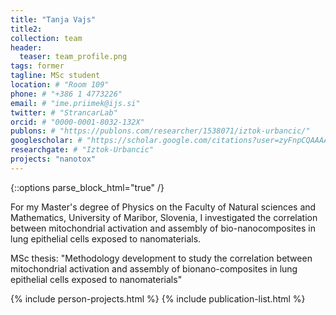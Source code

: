 ```yaml
---
title: "Tanja Vajs"
title2: 
collection: team
header:
  teaser: team_profile.png
tags: former
tagline: MSc student
location: # "Room 109"
phone: # "+386 1 4773226"
email: # "ime.priimek@ijs.si"
twitter: # "StrancarLab"
orcid: # "0000-0001-8032-132X"
publons: # "https://publons.com/researcher/1538071/iztok-urbancic/"
googlescholar: # "https://scholar.google.com/citations?user=zyFnpCQAAAAJ"
researchgate: # "Iztok-Urbancic"
projects: "nanotox"
---
```


{::options parse_block_html="true" /}

For my Master's degree of Physics on the Faculty of Natural sciences and Mathematics, University of Maribor, Slovenia, 
I investigated the correlation between mitochondrial activation and assembly of bio-nanocomposites in lung epithelial cells exposed to nanomaterials.

MSc thesis: "Methodology development to study the correlation between mitochondrial activation and assembly of bionano-composites in lung epithelial cells exposed to nanomaterials"


{% include person-projects.html %}
{% include publication-list.html %}